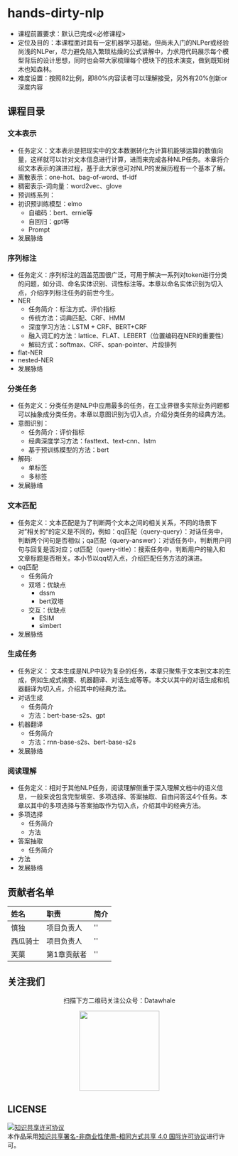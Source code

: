 # hands-dirty-nlp
- 课程前置要求：默认已完成<必修课程>
- 定位及目的：本课程面对具有一定机器学习基础，但尚未入门的NLPer或经验尚浅的NLPer，尽力避免陷入繁琐枯燥的公式讲解中，力求用代码展示每个模型背后的设计思想，同时也会带大家梳理每个模块下的技术演变，做到既知树木也知森林。
- 难度设置：按照82比例，即80%内容读者可以理解接受，另外有20%创新or深度内容

## 课程目录
### 文本表示
- 任务定义：文本表示是把现实中的文本数据转化为计算机能够运算的数值向量，这样就可以针对文本信息进行计算，进而来完成各种NLP任务。本章将介绍文本表示的演进过程，基于此大家也可对NLP的发展历程有一个基本了解。
- 离散表示：one-hot、bag-of-word、tf-idf
- 稠密表示-词向量：word2vec、glove
- 预训练系列：
- 初识预训练模型：elmo
  - 自编码：bert、ernie等
  - 自回归：gpt等
  - Prompt
- 发展脉络

### 序列标注
- 任务定义：序列标注的涵盖范围很广泛，可用于解决一系列对token进行分类的问题，如分词、命名实体识别、词性标注等。本章以命名实体识别为切入点，介绍序列标注任务的前世今生。
- NER
  - 任务简介：标注方式、评价指标
  - 传统方法：词典匹配、CRF、HMM
  - 深度学习方法：LSTM + CRF、BERT+CRF
  - 融入词汇的方法：lattice、FLAT、LEBERT（位置编码在NER的重要性）
  - 解码方式：softmax、CRF、span-pointer、片段排列
- flat-NER
- nested-NER
- 发展脉络

### 分类任务
- 任务定义：分类任务是NLP中应用最多的任务，在工业界很多实际业务问题都可以抽象成分类任务。本章以意图识别为切入点，介绍分类任务的经典方法。
- 意图识别：
  - 任务简介：评价指标
  - 经典深度学习方法：fasttext、text-cnn、lstm
  - 基于预训练模型的方法：bert
- 解码:
  - 单标签
  - 多标签
- 发展脉络

### 文本匹配
- 任务定义：文本匹配是为了判断两个文本之间的相关关系，不同的场景下对”相关的“的定义是不同的，例如：qq匹配（query-query）：对话任务中，判断两个问句是否相似；qa匹配（query-answer）：对话任务中，判断用户问句与回复是否对应；qt匹配（query-title）：搜索任务中，判断用户的输入和文章标题是否相关。本小节以qq切入点，介绍匹配任务方法的演进。
- qq匹配
  - 任务简介
  - 双塔：优缺点
    - dssm
    - bert双塔
  - 交互：优缺点
    - ESIM
    - simbert
- 发展脉络

### 生成任务
- 任务定义： 文本生成是NLP中较为复杂的任务，本章只聚焦于文本到文本的生成，例如生成式摘要、机器翻译、对话生成等等。本文以其中的对话生成和机器翻译为切入点，介绍其中的经典方法。
- 对话生成
  - 任务简介
  - 方法：bert-base-s2s、gpt
- 机器翻译
  - 任务简介
  - 方法：rnn-base-s2s、bert-base-s2s
- 发展脉络

### 阅读理解
- 任务定义：相对于其他NLP任务，阅读理解侧重于深入理解文档中的语义信息，一般来说包含完型填空、多项选择、答案抽取、自由问答这4个任务。本章以其中的多项选择与答案抽取作为切入点，介绍其中的经典方法。
- 多项选择
  - 任务简介
  - 方法
- 答案抽取
  - 任务简介
- 方法
- 发展脉络

## 贡献者名单
| 姓名 | 职责 | 简介 |
| :----| :---- | :---- |
| 慎独 | 项目负责人 | '' |
| 西瓜骑士 | 项目负责人 | '' |
| 芙蕖 | 第1章贡献者 | '' |


## 关注我们
<div align=center>
<p>扫描下方二维码关注公众号：Datawhale</p>
<img src="https://raw.githubusercontent.com/datawhalechina/pumpkin-book/master/res/qrcode.jpeg" width = "180" height = "180">
</div>

## LICENSE
<a rel="license" href="http://creativecommons.org/licenses/by-nc-sa/4.0/"><img alt="知识共享许可协议" style="border-width:0" src="https://img.shields.io/badge/license-CC%20BY--NC--SA%204.0-lightgrey" /></a><br />本作品采用<a rel="license" href="http://creativecommons.org/licenses/by-nc-sa/4.0/">知识共享署名-非商业性使用-相同方式共享 4.0 国际许可协议</a>进行许可。

